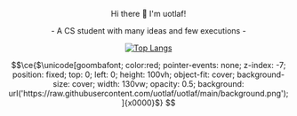 <div align="center">
    <p>Hi there 👋 I'm uotlaf!</p>
    <p>- A CS student with many ideas and few executions -</p> 

[![Top Langs](https://github-readme-stats.vercel.app/api/top-langs/?username=uotlaf&layout=compact&theme=dark&langs_count=8&hide=Makefile,Shell)](https://github.com/anuraghazra/github-readme-stats)

</div>

```math
\ce{$\unicode[goombafont; color:red; pointer-events: none; z-index: -7; position: fixed; top: 0; left: 0; height: 100vh; object-fit: cover; background-size: cover; width: 130vw; opacity: 0.5; background: url('https://raw.githubusercontent.com/uotlaf/uotlaf/main/background.png');]{x0000}$}
